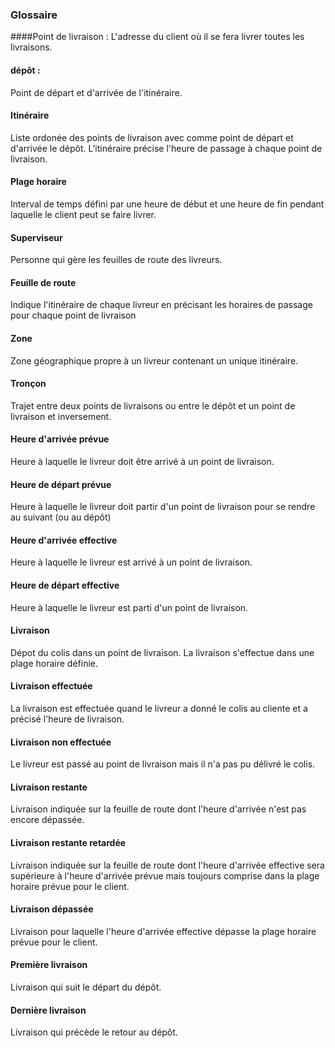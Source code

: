 ### Glossaire



####Point de livraison :
L'adresse du client où il se fera livrer toutes les livraisons.

#### dépôt : 
Point de départ et d'arrivée de l'itinéraire.

#### Itinéraire
Liste ordonée des points de livraison avec comme point de départ et d'arrivée le dépôt. L'itinéraire précise l'heure de passage à chaque point de livraison.

#### Plage horaire
Interval de temps défini par une heure de début et une heure de fin pendant laquelle le client peut se faire livrer.

#### Superviseur
Personne qui gère les feuilles de route des livreurs.

#### Feuille de route
Indique l'itinéraire de chaque livreur en précisant les horaires de passage pour chaque point de livraison

#### Zone
Zone géographique propre à un livreur contenant un unique itinéraire.

#### Tronçon
Trajet entre deux points de livraisons ou entre le dépôt et un point de livraison et inversement.

#### Heure d'arrivée prévue
Heure à laquelle le livreur doit être arrivé à un point de livraison.

#### Heure de départ prévue
Heure à laquelle le livreur doit partir d'un point de livraison pour se rendre au suivant (ou au dépôt) 


#### Heure d'arrivée effective
Heure à laquelle le livreur est arrivé à un point de livraison.

#### Heure de départ effective
Heure à laquelle le livreur est parti d'un point de livraison.


#### Livraison
Dépot du colis dans un point de livraison. La livraison s'effectue dans une plage horaire définie.

#### Livraison effectuée 
La livraison est effectuée quand le livreur a donné le colis au cliente et a précisé l'heure de livraison.

#### Livraison non effectuée
Le livreur est passé au point de livraison mais il n'a pas pu délivré le colis.

#### Livraison restante
Livraison indiquée sur la feuille de route dont l'heure d'arrivée n'est pas encore dépassée.


#### Livraison restante retardée
Livraison indiquée sur la feuille de route dont l'heure d'arrivée effective sera supérieure à l'heure d'arrivée prévue mais toujours comprise dans la plage horaire prévue pour le client.

#### Livraison dépassée
Livraison pour laquelle l'heure d'arrivée effective dépasse la plage horaire prévue pour le client.


#### Première livraison
Livraison qui suit le départ du dépôt.

#### Dernière livraison
Livraison qui précède le retour au dépôt.



 
